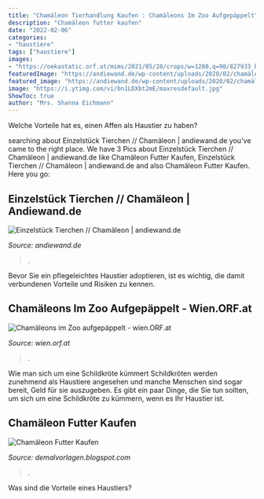 ```yaml
---
title: "Chamäleon Tierhandlung Kaufen : Chamäleons Im Zoo Aufgepäppelt"
description: "Chamäleon futter kaufen"
date: "2022-02-06"
categories:
- "haustiere"
tags: ["haustiere"]
images:
- "https://oekastatic.orf.at/mims/2021/05/28/crops/w=1280,q=90/827933_bigpicture_288728_cham4.jpg?s=fbd5f48aaeda38476c09656dd3aed3267fa426b1"
featuredImage: "https://andiewand.de/wp-content/uploads/2020/02/chamäleon2-980x980.jpg"
featured_image: "https://andiewand.de/wp-content/uploads/2020/02/chamäleon2-980x980.jpg"
image: "https://i.ytimg.com/vi/bn1LDXbt2mE/maxresdefault.jpg"
ShowToc: true
author: "Mrs. Shanna Eichmann"
---
```



Welche Vorteile hat es, einen Affen als Haustier zu haben?

	

		
searching about Einzelstück Tierchen // Chamäleon | andiewand.de you've came to the right place. We have 3 Pics about Einzelstück Tierchen // Chamäleon | andiewand.de like Chamäleon Futter Kaufen, Einzelstück Tierchen // Chamäleon | andiewand.de and also Chamäleon Futter Kaufen. Here you go:
		
    
## Einzelstück Tierchen // Chamäleon | Andiewand.de

<img loading=lazy src="https://andiewand.de/wp-content/uploads/2020/02/chamäleon2-980x980.jpg" onerror="this.onerror=null;this.src='https://tse2.mm.bing.net/th?id=OIP.XhT7Gs9DA6SG_oHVOkxBRQHaHa&amp;pid=15.1';" alt="Einzelstück Tierchen // Chamäleon | andiewand.de">

_Source: andiewand.de_

>. 

	

Bevor Sie ein pflegeleichtes Haustier adoptieren, ist es wichtig, die damit verbundenen Vorteile und Risiken zu kennen.

    
## Chamäleons Im Zoo Aufgepäppelt - Wien.ORF.at

<img loading=lazy src="https://oekastatic.orf.at/mims/2021/05/28/crops/w=1280,q=90/827933_bigpicture_288728_cham4.jpg?s=fbd5f48aaeda38476c09656dd3aed3267fa426b1" onerror="this.onerror=null;this.src='https://tse4.mm.bing.net/th?id=OIP.vp7guwEMlMO8j107y95tjwHaE7&amp;pid=15.1';" alt="Chamäleons im Zoo aufgepäppelt - wien.ORF.at">

_Source: wien.orf.at_

>. 

	

Wie man sich um eine Schildkröte kümmert
Schildkröten werden zunehmend als Haustiere angesehen und manche Menschen sind sogar bereit, Geld für sie auszugeben. Es gibt ein paar Dinge, die Sie tun sollten, um sich um eine Schildkröte zu kümmern, wenn es Ihr Haustier ist.

    
## Chamäleon Futter Kaufen

<img loading=lazy src="https://i.ytimg.com/vi/bn1LDXbt2mE/maxresdefault.jpg" onerror="this.onerror=null;this.src='https://tse1.mm.bing.net/th?id=OIP.hsr0ZhSJld0JoEj7NvAimAHaEK&amp;pid=15.1';" alt="Chamäleon Futter Kaufen">

_Source: demalvorlagen.blogspot.com_

>. 

	

Was sind die Vorteile eines Haustiers?


